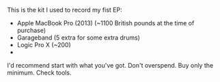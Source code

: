 This is the kit I used to record my fist EP:
* Apple MacBook Pro (2013) (~1100 British pounds at the time of purchase)
* Garageband (5 extra for some extra drums)
* Logic Pro X (~200)
*

I'd recommend start with what you've got. Don't overspend. Buy only the minimum. Check tools.
